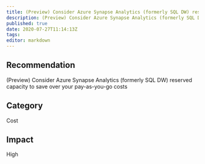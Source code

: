 ```yaml
---
title: (Preview) Consider Azure Synapse Analytics (formerly SQL DW) reserved capacity to save over your pay as you go costs
description: (Preview) Consider Azure Synapse Analytics (formerly SQL DW) reserved capacity to save over your pay as you go costs
published: true
date: 2020-07-27T11:14:13Z
tags:
editor: markdown
---
```


## Recommendation
(Preview) Consider Azure Synapse Analytics (formerly SQL DW) reserved capacity to save over your pay-as-you-go costs

## Category
Cost

## Impact
High

